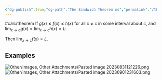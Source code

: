 ```yaml
---
{"dg-publish":true,"dg-path":"The Sandwich Theorem.md","permalink":"/the-sandwich-theorem/","created":"","updated":""}
---
```


#calc/theorem 
If $g(x) \leq f(x) \leq h(x)$ for all $x \neq c$ in some interval about $c$, and $\displaystyle\lim_{x \to c} g(x) = \lim_{x \to c} h(x) = L$:

Then $\displaystyle\lim_{x \to c} f(x) =L$.
## Examples
![Other/Images, Other Attachments/Pasted image 20230831121226.png](/img/user/Other/Images,%20Other%20Attachments/Pasted%20image%2020230831121226.png)  
![Other/Images, Other Attachments/Pasted image 20230901231603.png](/img/user/Other/Images,%20Other%20Attachments/Pasted%20image%2020230901231603.png)